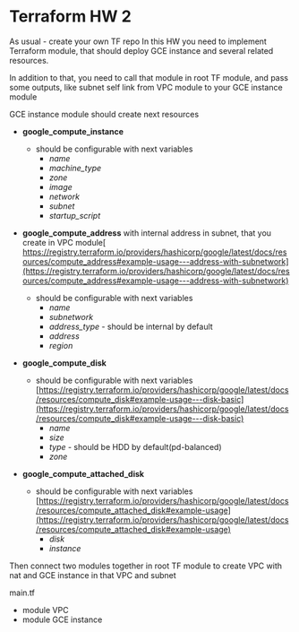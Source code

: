 # Terraform HW 2
As usual - create your own TF repo
In this HW you need to implement Terraform module, that should deploy GCE instance and several related resources.

In addition to that, you need to call that module in root TF module, and pass some outputs, like subnet self link from 
VPC module to your GCE instance module

GCE instance module should create next resources 
- **google_compute_instance**
  - should be configurable with next variables
    - _name_
    - _machine_type_
    - _zone_
    - _image_
    - _network_
    - _subnet_
    - _startup_script_
    
- ____google_compute_address____ with internal address in subnet, that you create in VPC module[ https://registry.terraform.io/providers/hashicorp/google/latest/docs/resources/compute_address#example-usage---address-with-subnetwork](https://registry.terraform.io/providers/hashicorp/google/latest/docs/resources/compute_address#example-usage---address-with-subnetwork)
  - should be configurable with next variables
    - _name_
    - _subnetwork_
    - _address_type_ - should be internal by default
    - _address_
    - _region_

- **google_compute_disk**
  - should be configurable with next variables [https://registry.terraform.io/providers/hashicorp/google/latest/docs/resources/compute_disk#example-usage---disk-basic](https://registry.terraform.io/providers/hashicorp/google/latest/docs/resources/compute_disk#example-usage---disk-basic)
    - _name_
    - _size_
    - _type_ - should be HDD by default(pd-balanced)
    - _zone_

- **google_compute_attached_disk**
  - should be configurable with next variables [https://registry.terraform.io/providers/hashicorp/google/latest/docs/resources/compute_attached_disk#example-usage](https://registry.terraform.io/providers/hashicorp/google/latest/docs/resources/compute_attached_disk#example-usage)
    - _disk_
    - _instance_

Then connect two modules together in root TF module to create VPC with nat and GCE instance in that VPC and subnet

main.tf
   - module VPC 
   - module GCE instance
   